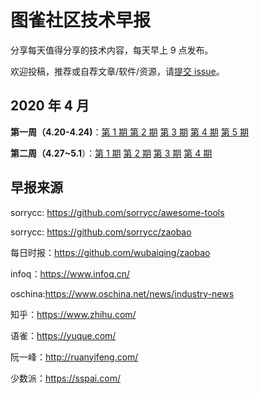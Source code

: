 # 图雀社区技术早报

分享每天值得分享的技术内容，每天早上 9 点发布。

欢迎投稿，推荐或自荐文章/软件/资源，请[提交 issue](https://github.com/tuture-dev/daily/issues/new)。

## 2020 年 4 月

**第一周（4.20-4.24)**：[第 1 期 ](./docs/2020-04-week-1/issue-1.md) [第 2 期](./docs/2020-04-week-1/issue-2.md) [第 3 期](./docs/2020-04-week-1/issue-3.md) [第 4 期](./docs/2020-04-week-1/issue-4.md) [第 5 期](./docs/2020-04-week-1/issue-5.md)

**第二周（4.27~5.1**）：[第 1 期](./docs/2020-04-week-2/issue-1.md) [第 2 期](./docs/2020-04-week-2/issue-2.md) [第 3 期](./docs/2020-04-week-2/issue-3.md) [第 4 期](./docs/2020-04-week-2/issue-4.md)

## 早报来源

sorrycc: https://github.com/sorrycc/awesome-tools

sorrycc: https://github.com/sorrycc/zaobao

每日时报：https://github.com/wubaiqing/zaobao

infoq：https://www.infoq.cn/

oschina:https://www.oschina.net/news/industry-news

知乎：https://www.zhihu.com/

语雀：https://yuque.com/

阮一峰：http://ruanyifeng.com/

少数派：https://sspai.com/